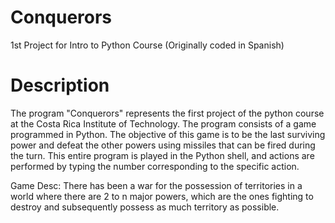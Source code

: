 # Conquerors
1st Project for Intro to Python Course
(Originally coded in Spanish)

# Description
The program "Conquerors" represents the first project of the python course at the Costa Rica Institute of Technology. The program consists of a game programmed in Python. The objective of this game is to be the last surviving power and defeat the other powers using missiles that can be fired during the turn. This entire program is played in the Python shell, and actions are performed by typing the number corresponding to the specific action.

Game Desc: There has been a war for the possession of territories in a world where there are 2 to n major powers, which are the ones fighting to destroy and subsequently possess as much territory as possible.
